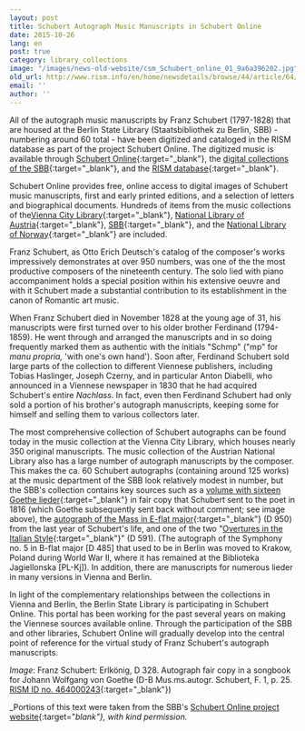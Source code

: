 ```yaml
---
layout: post
title: Schubert Autograph Music Manuscripts in Schubert Online
date: 2015-10-26
lang: en
post: true
category: library_collections
image: "/images/news-old-website/csm_Schubert_online_01_9a6a396202.jpg"
old_url: http://www.rism.info/en/home/newsdetails/browse/44/article/64/schubert-autograph-music-manuscripts-in-schubert-online.html
email: ''
author: ''
---
```


All of the autograph music manuscripts by Franz Schubert (1797-1828) that are housed at the Berlin State Library (Staatsbibliothek zu Berlin, SBB) - numbering around 60 total - have been digitized and cataloged in the RISM database as part of the project Schubert Online. The digitized music is available through [Schubert Online](http://www.schubert-online.at/activpage/index.php){:target="_blank"}, the [digital collections of the SBB](http://digital.staatsbibliothek-berlin.de/){:target="_blank"}, and the [RISM database](https://opac.rism.info/){:target="_blank"}.

Schubert Online provides free, online access to digital images of Schubert music manuscripts, first and early printed editions, and a selection of letters and biographical documents. Hundreds of items from the music collections of the[Vienna City Library](https://www.wienbibliothek.at/bestaende-sammlungen/musiksammlung){:target="_blank"}, [National Library of Austria](http://www.onb.ac.at/sammlungen/musik.htm){:target="_blank"}, [SBB](http://staatsbibliothek-berlin.de/die-staatsbibliothek/abteilungen/musik/){:target="_blank"}, and the [National Library of Norway](http://www.nb.no/){:target="_blank"} are included.

Franz Schubert, as Otto Erich Deutsch's catalog of the composer's works impressively demonstrates at over 950 numbers, was one of the the most productive composers of the nineteenth century. The solo lied with piano accompaniment holds a special position within his extensive oeuvre and with it Schubert made a substantial contribution to its establishment in the canon of Romantic art music.

When Franz Schubert died in November 1828 at the young age of 31, his manuscripts were first turned over to his older brother Ferdinand (1794-1859). He went through and arranged the manuscripts and in so doing frequently marked them as authentic with the initials "Schmp" ("mp" for _manu propria,_ 'with one's own hand'). Soon after, Ferdinand Schubert sold large parts of the collection to different Viennese publishers, including Tobias Haslinger, Joseph Czerny, and in particular Anton Diabelli, who announced in a Viennese newspaper in 1830 that he had acquired Schubert's entire _Nachlass_. In fact, even then Ferdinand Schubert had only sold a portion of his brother's autograph manuscripts, keeping some for himself and selling them to various collectors later.

The most comprehensive collection of Schubert autographs can be found today in the music collection at the Vienna City Library, which houses nearly 350 original manuscripts. The music collection of the Austrian National Library also has a large number of autograph manuscripts by the composer. This makes the ca. 60 Schubert autographs (containing around 125 works) at the music department of the SBB look relatively modest in number, but the SBB's collection contains key sources such as a [volume with sixteen Goethe lieder](http://resolver.staatsbibliothek-berlin.de/SBB00004A7100000000){:target="_blank"} in fair copy that Schubert sent to the poet in 1816 (which Goethe subsequently sent back without comment; see image above), the [autograph of the Mass in E-flat major](http://resolver.staatsbibliothek-berlin.de/SBB0001674E00000000){:target="_blank"} (D 950) from the last year of Schubert's life, and one of the two "[Overtures in the Italian Style](http://resolver.staatsbibliothek-berlin.de/SBB0001463A00000000){:target="_blank"}" (D 591). (The autograph of the Symphony no. 5 in B-flat major [D 485] that used to be in Berlin was moved to Krakow, Poland during World War II, where it has remained at the Biblioteka Jagiellonska [PL-Kj]). In addition, there are manuscripts for numerous lieder in many versions in Vienna and Berlin.

In light of the complementary relationships between the collections in Vienna and Berlin, the Berlin State Library is participating in Schubert Online. This portal has been working for the past several years on making the Viennese sources available online. Through the participation of the SBB and other libraries, Schubert Online will gradually develop into the central point of reference for the virtual study of Franz Schubert's autograph manuscripts.

_Image_: Franz Schubert: Erlkönig, D 328. Autograph fair copy in a songbook for Johann Wolfgang von Goethe (D-B Mus.ms.autogr. Schubert, F. 1, p. 25. [RISM ID no. 464000243](https://opac.rism.info/search?id=464000243){:target="_blank"})

_Portions of this text were taken from the SBB's [Schubert Online project website](http://staatsbibliothek-berlin.de/de/die-staatsbibliothek/abteilungen/musik/projekte/schubert-online/){:target="_blank"}, with kind permission._
